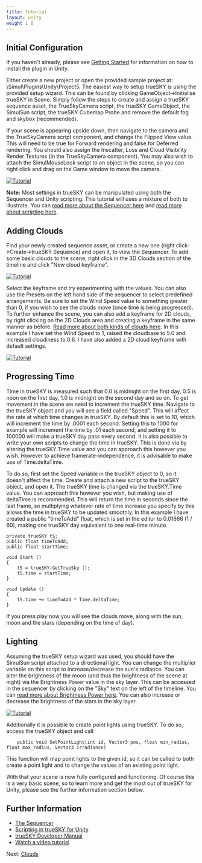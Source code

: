 ```yaml
---
title: Tutorial
layout: unity
weight : 6
---
```


Initial Configuration
-------------------------

If you haven't already, please see [Getting Started](https://docs.simul.co/unity/) for information on how to install the plugin in Unity.

Either create a new project or open the provided sample project at: \Simul\Plugins\Unity\Project5. The easiest way to setup trueSKY is using the provided setup wizard. This can be found by clicking GameObject->Initialise trueSKY in Scene. Simply follow the steps to create and assign a trueSKY sequence asset, the TrueSkyCamera script, the trueSKY GameObject, the SimulSun script, the trueSKY Cubemap Probe and remove the default fog and skybox (recommended).

If your scene is appearing upside down, then navigate to the camera and the TrueSkyCamera script component, and change the Flipped View value. This will need to be true for Forward rendering and false for Deferred rendering. You should also assign the Inscatter, Loss and Cloud Visibility Render Textures (in the TrueSkyCamera component). You may also wish to attach the SimulMouseLook script to an object in the scene, so you can right click and drag on the Game window to move the camera.

<a href="https://docs.simul.co/unity/images/RenderTexturesAssigned.png"><img src="https://docs.simul.co/unity/images/RenderTexturesAssigned.png" alt="Tutorial"/></a> 

**Note:** Most settings in trueSKY can be manipulated using both the Sequencer and Unity scripting. This tutorial will uses a mixture of both to illustrate. You can [read more about the Sequencer here](https://docs.simul.co/sequencer.html) and [read more about scripting here](https://docs.simul.co/unity/scripting.html).


Adding Clouds
-------------------------

Find your newly created sequence asset, or create a new one (right click->Create->trueSKY Sequence) and open it, to view the Sequencer. To add some basic clouds to the scene, right click in the 3D Clouds section of the timeline and click "New cloud keyframe".

<a href="https://docs.simul.co/unity/images/SequencerClouds.png"><img src="https://docs.simul.co/unity/images/SequencerClouds.png" alt="Tutorial"/></a>  

Select the keyframe and try experimenting with the values. You can also use the Presets on the left hand side of the sequencer to select predefined arrangements. Be sure to set the Wind Speed value to something greater than 0, if you wish to see the clouds move (once time is being progressed). To further enhance the scene, you can also add a keyframe for 2D clouds, by right clicking on the 2D Clouds area and creating a keyframe in the same manner as before. [Read more about both kinds of clouds here](https://docs.simul.co/unity/clouds.html). In this example I have set the Wind Speed to 1, raised the cloudbase to 5.0 and increased cloudiness to 0.6. I have also added a 2D cloud keyframe with default settings. 

<a href="https://docs.simul.co/unity/images/CloudsScene.png"><img src="https://docs.simul.co/unity/images/CloudsScene.png" alt="Tutorial"/></a>  


Progressing Time
-------------------------

Time in trueSKY is measured such that 0.0 is midnight on the first day, 0.5 is noon on the first day, 1.0 is midnight on the second day and so on. To get movement in the scene we need to increment the trueSKY time. Navigate to the trueSKY object and you will see a field called "Speed". This will affect the rate at which time changes in trueSKY. By default this is set to 10, which will increment the time by .0001 each second. Setting this to 1000 for example will increment the time by .01 each second, and setting it to 100000 will make a trueSKY day pass every second. It is also possible to write your own scripts to change the time in trueSKY. This is done via by altering the trueSKY.Time value and you can approach this however you wish. However to achieve framerate-independence, it is advisable to make use of Time.deltaTime. 

To do so, first set the Speed variable in the trueSKY object to 0, so it doesn't affect the time. Create and attach a new script to the trueSKY object, and open it. The trueSKY time is changed via the trueSKY.Time value. You can approach this however you wish, but making use of deltaTime is recommended. This will return the time in seconds since the last frame, so multiplying whatever rate of time increase you specify by this allows the time in trueSKY to be updated smoothly. In this example I have created a public "timeToAdd" float, which is set in the editor to 0.01666 (1 / 60), making one trueSKY day equivalent to one real-time minute.

	private trueSKY tS;
	public float timeToAdd;
	public float startTime;
	 
	void Start () 
	{
		tS = trueSKY.GetTrueSky ();
		tS.time = startTime; 
	}
	 
	void Update () 
	{ 
		tS.time += timeToAdd * Time.deltaTime;
	}

If you press play now you will see the clouds move, along with the sun, moon and the stars (depending on the time of day). 


Lighting
-------------------------
 
Assuming the trueSKY setup wizard was used, you should have the SimulSun script attached to a directional light. You can change the multiplier variable on this script to increase/decrease the sun's radiance. You can alter the brightness of the moon (and thus the brightness of the scene at night) via the Brightness Power value in the sky layer. This can be accessed in the sequencer by clicking on the "Sky" text on the left of the timeline. You can [read more about Brightness Power here](https://docs.simul.co/sequencer.html). You can also increase or decrease the brightness of the stars in the sky layer.

<a href="https://docs.simul.co/unity/images/BrightnessPower.png"><img src="https://docs.simul.co/unity/images/BrightnessPower.png" alt="Tutorial"/></a>  

Additionally it is possible to create point lights using trueSKY. To do so, access the trueSKY object and call:

		public void SetPointLight(int id, Vector3 pos, float min_radius, float max_radius, Vector3 irradiance)

This function will map point lights to the given id, so it can be called to both create a point light and to change the values of an existing point light.


With that your scene is now fully configured and functioning. Of course this is a very basic scene, so to learn more and get the most out of trueSKY for Unity, please see the further information section below.


Further Information
--------------
 
* [The Sequencer](https://docs.simul.co/sequencer.html)  
* [Scripting in trueSKY for Unity](https://docs.simul.co/unity/scripting.html)
* [trueSKY Developer Manual](https://docs.simul.co/ref)
* [Watch a video tutorial](https://www.youtube.com/watch?v=Eljf5CjZ4vc)


Next: <a href="/unity/Clouds">Clouds</a>
 